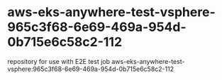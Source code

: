 # aws-eks-anywhere-test-vsphere-965c3f68-6e69-469a-954d-0b715e6c58c2-112
repository for use with E2E test job aws-eks-anywhere-test-vsphere:965c3f68-6e69-469a-954d-0b715e6c58c2-112
